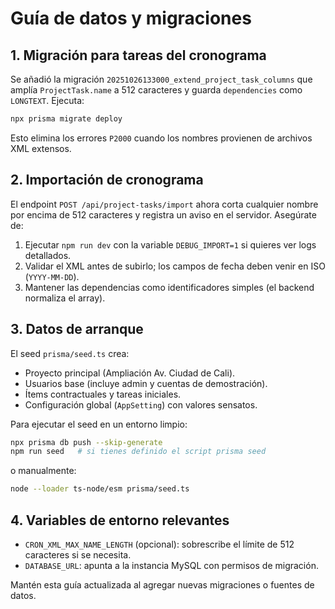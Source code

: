 # Guía de datos y migraciones

## 1. Migración para tareas del cronograma

Se añadió la migración `20251026133000_extend_project_task_columns` que amplía `ProjectTask.name` a 512 caracteres y guarda `dependencies` como `LONGTEXT`. Ejecuta:

```bash
npx prisma migrate deploy
```

Esto elimina los errores `P2000` cuando los nombres provienen de archivos XML extensos.

## 2. Importación de cronograma

El endpoint `POST /api/project-tasks/import` ahora corta cualquier nombre por encima de 512 caracteres y registra un aviso en el servidor. Asegúrate de:

1. Ejecutar `npm run dev` con la variable `DEBUG_IMPORT=1` si quieres ver logs detallados.
2. Validar el XML antes de subirlo; los campos de fecha deben venir en ISO (`YYYY-MM-DD`).
3. Mantener las dependencias como identificadores simples (el backend normaliza el array).

## 3. Datos de arranque

El seed `prisma/seed.ts` crea:

- Proyecto principal (Ampliación Av. Ciudad de Cali).
- Usuarios base (incluye admin y cuentas de demostración).
- Ítems contractuales y tareas iniciales.
- Configuración global (`AppSetting`) con valores sensatos.

Para ejecutar el seed en un entorno limpio:

```bash
npx prisma db push --skip-generate
npm run seed   # si tienes definido el script prisma seed
```

o manualmente:

```bash
node --loader ts-node/esm prisma/seed.ts
```

## 4. Variables de entorno relevantes

- `CRON_XML_MAX_NAME_LENGTH` (opcional): sobrescribe el límite de 512 caracteres si se necesita.
- `DATABASE_URL`: apunta a la instancia MySQL con permisos de migración.

Mantén esta guía actualizada al agregar nuevas migraciones o fuentes de datos.
